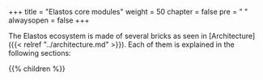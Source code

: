 +++
title = "Elastos core modules"
weight = 50
chapter = false
pre = "<i class='fa ela-folder'></i> "
alwaysopen = false
+++

The Elastos ecosystem is made of several bricks as seen in [Architecture]({{< relref "../architecture.md" >}}). Each of them is explained in the following sections:

{{% children %}}